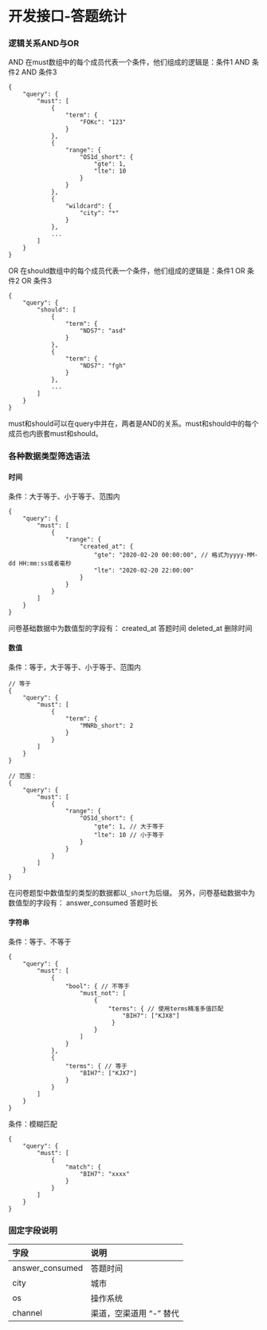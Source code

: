 # 开发接口-答题统计

### 逻辑关系AND与OR

AND 在must数组中的每个成员代表一个条件，他们组成的逻辑是：条件1 AND 条件2 AND 条件3

```text
{
    "query": {
        "must": [
            {
                "term": {
                    "FOKc": "123"
                }
            },
            {
                "range": {
                    "OS1d_short": {
                        "gte": 1,
                        "lte": 10
                    }
                }
            },
            {
                "wildcard": {
                    "city": "*"
                }
            },
            ...
        ]
    }
}
```

OR 在should数组中的每个成员代表一个条件，他们组成的逻辑是：条件1 OR 条件2 OR 条件3

```text
{
    "query": {
        "should": [
            {
                "term": {
                    "NDS7": "asd"
                }
            },
            {
                "term": {
                    "NDS7": "fgh"
                }
            },
            ...
        ]
    }
}
```

must和should可以在query中并在，两者是AND的关系。must和should中的每个成员也内嵌套must和should。

### 各种数据类型筛选语法

#### 时间

条件：大于等于、小于等于、范围内

```text
{
    "query": {
        "must": [
            {
                "range": {
                    "created_at": {
                        "gte": "2020-02-20 00:00:00", // 格式为yyyy-MM-dd HH:mm:ss或者毫秒
                        "lte": "2020-02-20 22:00:00"
                    }
                }
            }
        ]
    }
}
```

问卷基础数据中为数值型的字段有： created\_at 答题时间 deleted\_at 删除时间

#### 数值

条件：等于，大于等于、小于等于、范围内

```text
// 等于
{
    "query": {
        "must": [
            {
                "term": {
                    "MNRb_short": 2
                }
            }
        ]
    }
}
```

```text
// 范围：
{
    "query": {
        "must": [
            {
                "range": {
                    "OS1d_short": {
                        "gte": 1, // 大于等于
                        "lte": 10 // 小于等于
                    }
                }
            }
        ]
    }
}
```

在问卷题型中数值型的类型的数据都以`_short`为后缀。 另外，问卷基础数据中为数值型的字段有： answer\_consumed 答题时长

#### 字符串

条件：等于、不等于

```text
{
    "query": {
        "must": [
            {
                "bool": { // 不等于
                    "must_not": [
                        {
                            "terms": { // 使用terms精准多值匹配
                                "BIH7": ["KJX8"]
                             }
                        }
                    ]
                }
            },
            {
                "terms": { // 等于
                    "BIH7": ["KJX7"]
                }
            }
        ]
    }
}
```

条件：模糊匹配

```text
{
    "query": {
        "must": [
            {
                "match": {
                    "BIH7": "xxxx"
                }
            }
        ]
    }
}
```



### 固定字段说明

| 字段 | 说明 |
| :--- | :--- |
| answer\_consumed | 答题时间 |
| city | 城市 |
| os | 操作系统 |
| channel | 渠道，空渠道用 “-” 替代 |

